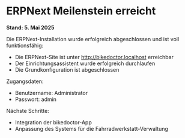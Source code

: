 # ERPNext Meilenstein erreicht

**Stand: 5. Mai 2025**

Die ERPNext-Installation wurde erfolgreich abgeschlossen und ist voll funktionsfähig:

- Die ERPNext-Site ist unter http://bikedoctor.localhost erreichbar
- Der Einrichtungsassistent wurde erfolgreich durchlaufen
- Die Grundkonfiguration ist abgeschlossen

Zugangsdaten:
- Benutzername: Administrator
- Passwort: admin

Nächste Schritte:
- Integration der bikedoctor-App
- Anpassung des Systems für die Fahrradwerkstatt-Verwaltung